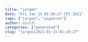 ```yaml
---
title: "jargon"
date: "Fri Jan 15 01:26:27 CET 2021"
tags: ["jargon", "pipotron"]
author: m1ch3l
categories: ["generated"]
slug: "jargon/2021-01-15-01:26:27"
---
```



